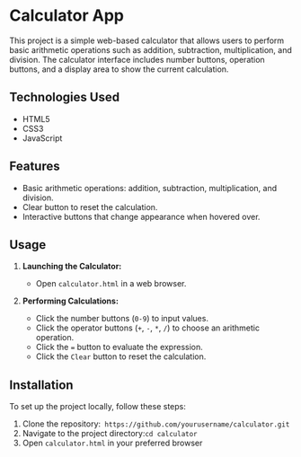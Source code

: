 # Calculator App

This project is a simple web-based calculator that allows users to perform basic arithmetic operations such as addition, subtraction, multiplication, and division. The calculator interface includes number buttons, operation buttons, and a display area to show the current calculation.

## Technologies Used

- HTML5
- CSS3
- JavaScript

## Features

- Basic arithmetic operations: addition, subtraction, multiplication, and division.
- Clear button to reset the calculation.
- Interactive buttons that change appearance when hovered over.

## Usage

1. **Launching the Calculator:**
   - Open `calculator.html` in a web browser.

2. **Performing Calculations:**
   - Click the number buttons (`0-9`) to input values.
   - Click the operator buttons (`+`, `-`, `*`, `/`) to choose an arithmetic operation.
   - Click the `=` button to evaluate the expression.
   - Click the `Clear` button to reset the calculation.

## Installation

To set up the project locally, follow these steps:

1. Clone the repository:` https://github.com/yourusername/calculator.git`
2. Navigate to the project directory:`cd calculator`
3. Open `calculator.html` in your preferred browser


